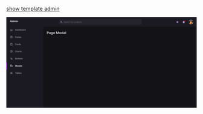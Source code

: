 [show template admin](https://github.com/estevanmaito/windmill-dashboard)

![alt text](https://github.com/putu-eka-mulyana/starter-kit-admin-page-with-tailwind-css/blob/main/assets/show.png?raw=true)
